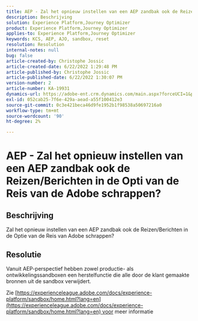 ```yaml
---
title: AEP - Zal het opnieuw instellen van een AEP zandbak ook de Reizen/Berichten in de Opti van de Reis van de Adobe schrappen?
description: Beschrijving
solution: Experience Platform,Journey Optimizer
product: Experience Platform,Journey Optimizer
applies-to: Experience Platform,Journey Optimizer
keywords: KCS, AEP, AJO, sandbox, reset
resolution: Resolution
internal-notes: null
bug: false
article-created-by: Christophe Jossic
article-created-date: 6/22/2022 1:29:48 PM
article-published-by: Christophe Jossic
article-published-date: 6/22/2022 1:30:07 PM
version-number: 2
article-number: KA-19931
dynamics-url: https://adobe-ent.crm.dynamics.com/main.aspx?forceUCI=1&pagetype=entityrecord&etn=knowledgearticle&id=8cc5b95d-2ff2-ec11-bb3d-6045bd0158c7
exl-id: 052cab25-7f6e-429a-aead-a55f100412e3
source-git-commit: 0c3e421beca46d9fe1952b1f98538a50697216a0
workflow-type: tm+mt
source-wordcount: '90'
ht-degree: 2%

---
```


# AEP - Zal het opnieuw instellen van een AEP zandbak ook de Reizen/Berichten in de Opti van de Reis van de Adobe schrappen?

## Beschrijving

Zal het opnieuw instellen van een AEP zandbak ook de Reizen/Berichten in de Optie van de Reis van Adobe schrappen?

## Resolutie

Vanuit AEP-perspectief hebben zowel productie- als ontwikkelingssandboxen een herstelfunctie die alle door de klant gemaakte bronnen uit de sandbox verwijdert.

Zie [https://experienceleague.adobe.com/docs/experience-platform/sandbox/home.html?lang=en](https://experienceleague.adobe.com/docs/experience-platform/sandbox/home.html?lang=en) voor meer informatie
